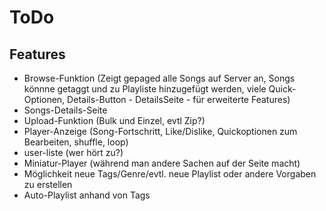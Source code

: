 # ToDo

## Features
- Browse-Funktion (Zeigt gepaged alle Songs auf Server an, Songs könnne getaggt und zu Playliste hinzugefügt werden, viele Quick-Optionen, Details-Button  - DetailsSeite -  für erweiterte Features)
- Songs-Details-Seite
- Upload-Funktion (Bulk und Einzel, evtl Zip?)
- Player-Anzeige (Song-Fortschritt, Like/Dislike, Quickoptionen zum Bearbeiten, shuffle, loop)
- user-liste (wer hört zu?)
- Miniatur-Player (während man andere Sachen auf der Seite macht)
- Möglichkeit neue Tags/Genre/evtl. neue Playlist oder andere Vorgaben zu erstellen
- Auto-Playlist anhand von Tags